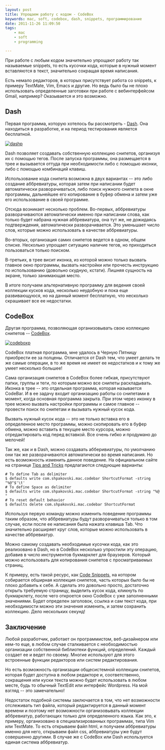 ```yaml
---
layout: post
title: Упрощаем работу с кодом - CodeBox
keywords: mac, soft, codebox, dash, snippets, программирование
date: 2011-11-26 11:09:50
tags:
    - mac
    - soft
    - programming

---
```

При работе с любым кодом значительно упрощают работу так называемые snippets, то есть
кусочки кода, которые в нужный момент вставляются в текст, значительно сокращая время
написания.

Есть немало редакторов, в которых присутствует работа со snippets, к примеру TextMate,
Vim, Emacs и другие. Но ведь было бы не плохо использовать определенные заготовки при
работе с вебинтерфейсом Gmail, например? Оказывается и это возможно.

## Dash

Первая программа, которую хотелось бы рассмотреть - [Dash][]. Она
находиться в разработке, и на период тестирования является бесплатной.

[Dash]: http://itunes.apple.com/ru/app/dash/id458034879?mt=12
    "Dash - Developer Tools"

[![dashp][]](http://static.juev.ru/2011/11/dash.png)

[dashp]: http://static.juev.ru/2011/11/dash-th.jpg

Dash позволяет создавать собственную коллекцию снипетов, организуя их с помощью тегов.
После запуска программы, она размещается в трее и вызывается оттуда при необходимости либо с
помощью иконки, либо с помощью комбинаций клавиш.

Использование кода снипета возможна в двух вариантах -- это либо создание аббревиатуры,
которая затем при написании будет автоматически разворачиваться, либо поиск нужного
снипета в окне программы, дальнейшее его копирование в буфер обмена и затем уже его
использование в своей программе.

Отсюда возникает несколько проблем. Во-первых, аббревиатуры разворачиваются автоматически
именно при написании слова, как только будет набрана нужная аббревиатура, она тут же, не
дожидаясь подтверждения, автоматически разворачивается. Это уменьшает число слов, которые
можно использовать в качестве аббревиатуры.

Во-вторых, организация самих снипетов ведется в одном, общем списке. Несколько упрощает
ситуацию наличие тегов, но приходиться пользоваться только поиском.

В-третьих, в трее висит иконка, из которой можно только вызвать главное окно программы,
вызвать настройки или прочесть инструкцию по использованию (довольно скудную, кстати).
Лишняя сущность на экране, только занимающая место.

В итоге получаем альтернативную программу для ведения своей коллекции кусков кода,
несколько неудобную и пока еще развивающуюся, но на данный момент бесплатную, что
несколько скрашивает все ее недостатки.

## CodeBox

Другая программа, позволяющая организовывать свою коллекцию снипетов -- [CodeBox][].

[Codebox]: http://itunes.apple.com/ru/app/codebox/id412536790?mt=12
    "CodeBox"

[![codeboxp][]](http://static.juev.ru/2011/11/codebox.png)

[codeboxp]: http://static.juev.ru/2011/11/codebox-th.jpg

CodeBox платная программа, мне удалось в Черную Пятницу приобрести ее за полцены.
Отличается от Dash тем, что умеет делать те же самые операции, в то же время не имеет ее
недостатков и к тому же умеет несколько большее!

Сама организация снипетов в CodeBox более гибкая, присутствуют папки, группы и теги, по
которым можно все снипеты раскладывать. Иконка в трее -- это отдельная программа, которая
называется CodeBar. И в ее задачу входит организацию работы со снипетами в момент, когда
основная программа закрыта. При этом через иконку в трее можно вызвать настройки программы
и самое главное -- провести поиск по снипетам и вызывать нужный кусок кода.

Вызвать нужный кусок кода -- это не только вставка его в определенное место программы,
можно скопировать его в буфер обмена, можно вставить в текущее место курсора, можно
отредактировать код перед вставкой. Все очень гибко и продумано до мелочей!

Так же, как и в Dash, можно создавать абберивиатуры, по умолчанию они так же
разворачиваются автоматически во время написания. Но есть возможность изменить данное
поведение. На официальном сайте на странице [Tips and Tricks][]
предлагаются следующие варианты:

    # To define Tab as delimiter
    $ defaults write com.shpakovski.mac.codebar ShortcutFormat -string "%@"$'\t'
    # To define Space as delimiter
    $ defaults write com.shpakovski.mac.codebar ShortcutFormat -string "%@ "
    # To reset default behavior
    $ defaults delete com.shpakovski.mac.codebar ShortcutFormat

[Tips and Tricks]: http://www.shpakovski.com/codebox/hidden-features
    "CodeBox: Tips and Tricks"

Используя первую команду можно изменить поведение программы таким образом, что
аббревиатуры будут разворачиваться только в том случае, если после ее написания была
нажата клавиша Tab. Что значительно расширяет круг слов, которые можно использовать в
качестве аббревиатур.

Можно самому создавать необходимые кусочки кода, как это реализовано в Dash, но в CodeBox
несколько упростили эту операцию, добавив в число инструментов букмарклет для браузеров.
Который можно использовать для копирования снипетов с просматриваемых страниц.

К примеру, есть такой ресурс, как [Code Snippets][], на котором
собирается обширная коллекция снипетов, часть которых было бы не плохо добавить к себе. А
сделать это довольно просто, достаточно открыть требуемую страницу, выделить кусок кода,
кликнуть по букмарклету, после чего откроется окно CodeBox с уже заполненными значениями.
Будет определен заголовок, ссылка и сам текст кода, при необходимости можно эти значения
изменить, и затем сохранить коллекцию. Дело нескольких секунд!

[Code Snippets]: http://snipplr.com/ 
    "Code Snippets"

## Заключение

Любой разработчик, работает он программистом, веб-дизайнером или кем-то еще, в любом
случае сталкивается с необходимостью организации собственной библиотеки функций,
определений. Каждый создает ее и ведет по своему. Многие используют для этого встроенные
функции редакторов или систем редактирования. 

Но есть возможность организации общесистемной коллекции снипетов, которая будет доступна в
любом редакторе и, соответственно, сокращения или куски текста можно будет использовать в
любом месте, будь то обычный TextEdit или интерфейс Wordpress. На мой взгляд -- это
замечательно!

Недостаток подобной системы заключается в том, что нет возможности отслеживать тип файла,
который редактируется в данный момент времени и поэтому нет возможности организовывать
коллекции аббревиатур, работающих только для определенного языка. Как это, к примеру,
организовано в специализированных программах, типа Vim или TextMate. То есть открываем
файл html, и получаем аббревиатуры именно для него, открываем файл css, аббревиатуры уже
будут совершенно другими. В случае же с CodeBox или Dash используется единая система
аббревиатур. 
